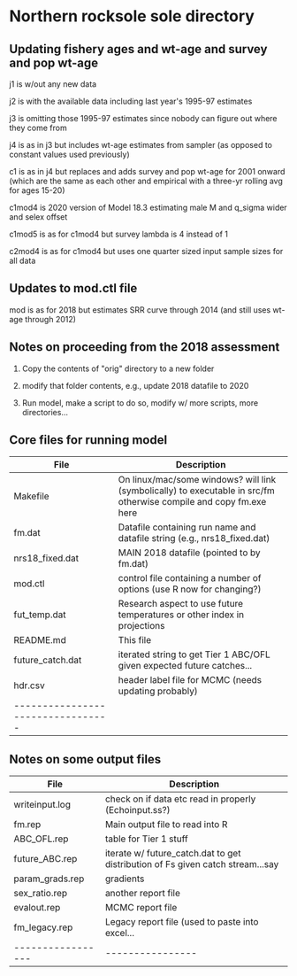 # Northern rocksole sole directory

## Updating fishery ages and wt-age and survey and pop wt-age

j1 is w/out any new data

j2 is with the available data including last year's 1995-97 estimates

j3 is omitting those 1995-97 estimates since nobody can figure out where they come from

j4 is as in j3 but includes wt-age estimates from sampler (as opposed to constant values used previously)

c1 is as in j4 but replaces and adds survey and pop wt-age for 2001 onward (which are the same as each other and empirical with a three-yr rolling avg for ages 15-20)

c1mod4 is 2020 version of Model 18.3 estimating male M and q_sigma wider and selex offset

c1mod5 is as for c1mod4 but survey lambda is 4 instead of 1

c2mod4 is as for c1mod4 but uses one quarter sized input sample sizes for all data

## Updates to mod.ctl file
mod   is as for 2018 but estimates SRR curve through 2014 (and still uses wt-age through 2012)



## Notes on proceeding from the 2018 assessment

1.  Copy the contents of "orig" directory to a new folder    

2.  modify that folder contents, e.g., update 2018 datafile to 2020      
		
2.  Run model, make a script to do so, modify w/ more scripts, more directories...     


## Core files for running model

| File            | Description          |
|-----------------|----------------------|
| Makefile        | On linux/mac/some windows? will link (symbolically) to executable in src/fm otherwise compile and copy fm.exe here |
| fm.dat          | Datafile containing run name and datafile string (e.g., nrs18_fixed.dat)      |
| nrs18_fixed.dat |MAIN 2018 datafile (pointed to by fm.dat) |
| mod.ctl    |control file containing a number of options (use R now for changing?) |
| fut_temp.dat |  Research aspect to use future temperatures or other index in projections |
| README.md    |  This file  |
| future_catch.dat | iterated string to get Tier 1 ABC/OFL given expected future catches... |
| hdr.csv         | header label file for MCMC (needs updating probably) |
--------------------------------- |

## Notes on some output files 

| File            | Description          |
|-----------------|----------------|
| writeinput.log   |  check on if data etc read in properly (Echoinput.ss?)                            |
| fm.rep           |  Main output file to read into R                            |
| ABC_OFL.rep      |  table for Tier 1 stuff                            |
| future_ABC.rep   |  iterate w/ future_catch.dat to get distribution of Fs given catch stream...say                            |
| param_grads.rep  |  gradients                            |
| sex_ratio.rep    |  another report file                            |
| evalout.rep      |  MCMC report file                            |
| fm_legacy.rep    |  Legacy report file (used to paste into excel...                             |
| -----------------|----------------|

